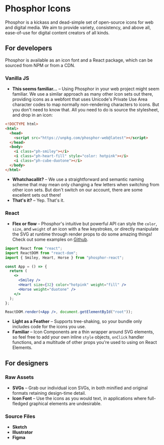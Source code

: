 # Phosphor Icons

Phosphor is a kickass and dead-simple set of open-source icons for web and digital media. We aim to provide variety, consistency, and above all, ease-of-use for digital content creators of all kinds.

## For developers

Phosphor is available as an icon font and a React package, which can be sourced from NPM or from a CDN.

### Vanilla JS

- **This seems familiar...** – Using Phosphor in your web project might seem familiar. We use a similar approach as many other icon sets out there, providing icons as a webfont that uses Unicode's Private Use Area character codes to map normally non-rendering characters to icons. But you don't need to know that. All you need to do is source the stylesheet, and drop in an icon:

```html
<!DOCTYPE html>
<html>
  <head>
    <script src="https://unpkg.com/phosphor-web@latest"></script>
  </head>
  <body>
    <i class="ph-smiley"></i>
    <i class="ph-heart-fill" style="color: hotpink"></i>
    <i class="ph-cube-duotone"></i>
  </body>
</html>
```

- **Whatchacallit?** – We use a straightforward and semantic naming scheme that may mean only changing a few letters when switching from other icon sets. But don't switch on our account, there are some excellent sets out there!
- **That's it?** – Yep. That's it.

### React

- **Flex or flow** – Phosphor's intuitive but powerful API can style the `color`, `size`, and `weight` of an icon with a few keystrokes, or directly manipulate the SVG at runtime through render props to do some amazing things! Check out some examples on [Github](https://github.com/rektdeckard/phosphor-react).

```jsx
import React from "react";
import ReactDOM from "react-dom";
import { Smiley, Heart, Horse } from "phosphor-react";

const App = () => {
  return (
    <>
      <Smiley />
      <Heart size={32} color="hotpink" weight="fill" />
      <Horse weight="duotone" />
    </>
  );
};

ReactDOM.render(<App />, document.getElementById("root"));
```

- **Light as a Feather** – Supports tree-shaking, so your bundle only includes code for the icons you use.
- **Familiar** – Icon Components are a thin wrapper around SVG elements, so feel free to add your own inline `style` objects, `onClick` handler functions, and a multitude of other props you're used to using on React Elements.

## For designers

### Raw Assets
- **SVGs** – Grab our individual icon SVGs, in both minified and original formats retaining design-time detail.
- **Icon Font** – Use the icons as you would text, in applications where full-fledged graphical elements are undesirable.

### Source Files
- **Sketch**
- **Illustrator**
- **Figma**
